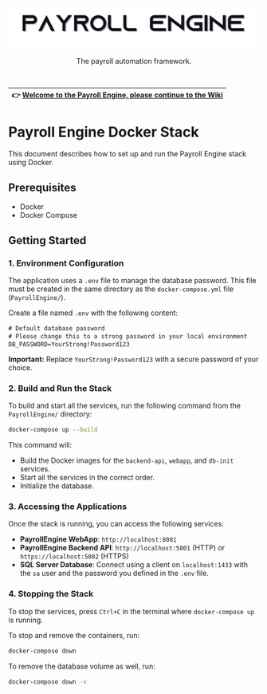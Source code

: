 <p align="center">
  <picture>
    <source media="(prefers-color-scheme: dark)" srcset="https://github.com/Payroll-Engine/PayrollEngine/blob/main/images/logo/NameInversShadow.png">
    <source media="(prefers-color-scheme: light)" srcset="https://github.com/Payroll-Engine/PayrollEngine/blob/main/images/logo/NameNormalShadow.png">
    <img alt="Payroll Engine" src="https://github.com/Payroll-Engine/PayrollEngine/blob/main/images/logo/NameNormalShadow.png" width="500px" />
  </picture>
</p>
<p align="center">
  The payroll automation framework.
</p>
<br />

| :point_right: **[Welcome to the Payroll Engine, please continue to the Wiki](https://github.com/Payroll-Engine/PayrollEngine/wiki)** |
|:------------------------|

# Payroll Engine Docker Stack

This document describes how to set up and run the Payroll Engine stack using Docker.

## Prerequisites

- Docker
- Docker Compose

## Getting Started

### 1. Environment Configuration

The application uses a `.env` file to manage the database password. This file must be created in the same directory as the `docker-compose.yml` file (`PayrollEngine/`).

Create a file named `.env` with the following content:

```
# Default database password
# Please change this to a strong password in your local environment
DB_PASSWORD=YourStrong!Password123
```

**Important:** Replace `YourStrong!Password123` with a secure password of your choice.

### 2. Build and Run the Stack

To build and start all the services, run the following command from the `PayrollEngine/` directory:

```sh
docker-compose up --build
```

This command will:
- Build the Docker images for the `backend-api`, `webapp`, and `db-init` services.
- Start all the services in the correct order.
- Initialize the database.

### 3. Accessing the Applications

Once the stack is running, you can access the following services:

- **PayrollEngine WebApp**: `http://localhost:8081`
- **PayrollEngine Backend API**: `http://localhost:5001` (HTTP) or `https://localhost:5002` (HTTPS)
- **SQL Server Database**: Connect using a client on `localhost:1433` with the `sa` user and the password you defined in the `.env` file.

### 4. Stopping the Stack

To stop the services, press `Ctrl+C` in the terminal where `docker-compose up` is running.

To stop and remove the containers, run:

```sh
docker-compose down
```

To remove the database volume as well, run:
```sh
docker-compose down -v
```

